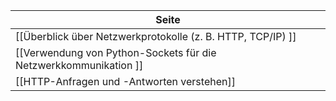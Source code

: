 | Seite | 
| ----------- | 
| [[Überblick über Netzwerkprotokolle (z. B. HTTP, TCP/IP) ]] | 
| [[Verwendung von Python-Sockets für die Netzwerkkommunikation  ]] | 
| [[HTTP-Anfragen und -Antworten verstehen]] | 